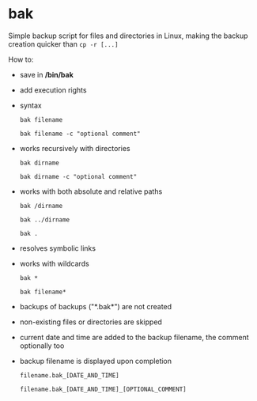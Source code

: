# bak
Simple backup script for files and directories in Linux, making the backup creation quicker than `cp -r [...]`

How to:
- save in **/bin/bak**
- add execution rights
- syntax

   `bak filename`

   `bak filename -c "optional comment"`

- works recursively with directories

   `bak dirname`

   `bak dirname -c "optional comment"`

- works with both absolute and relative paths

   `bak /dirname`

   `bak ../dirname`

   `bak .`

- resolves symbolic links
- works with wildcards
  
  `bak *`
  
  `bak filename*`
  
- backups of backups ("\*.bak*\") are not created
- non-existing files or directories are skipped
- current date and time are added to the backup filename, the comment optionally too
- backup filename is displayed upon completion
  
   `filename.bak_[DATE_AND_TIME]`

   `filename.bak_[DATE_AND_TIME]_[OPTIONAL_COMMENT]`
  
